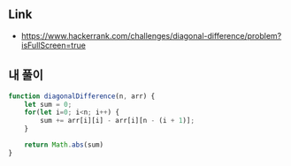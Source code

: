 ## Link       

- https://www.hackerrank.com/challenges/diagonal-difference/problem?isFullScreen=true


## 내 풀이

```js
function diagonalDifference(n, arr) {
    let sum = 0;
    for(let i=0; i<n; i++) {
        sum += arr[i][i] - arr[i][n - (i + 1)];
    }

    return Math.abs(sum)
}
```
